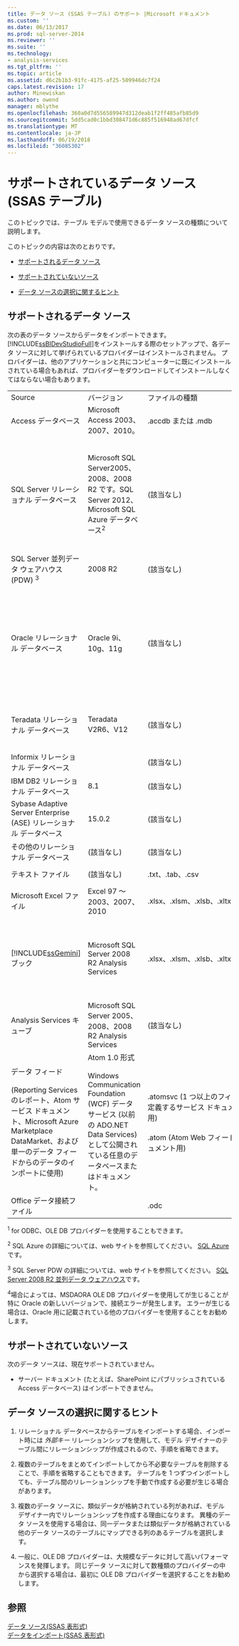 ```yaml
---
title: データ ソース (SSAS テーブル) のサポート |Microsoft ドキュメント
ms.custom: ''
ms.date: 06/13/2017
ms.prod: sql-server-2014
ms.reviewer: ''
ms.suite: ''
ms.technology:
- analysis-services
ms.tgt_pltfrm: ''
ms.topic: article
ms.assetid: d6c2b1b3-91fc-4175-af25-509946dc7f24
caps.latest.revision: 17
author: Minewiskan
ms.author: owend
manager: mblythe
ms.openlocfilehash: 360a0d7d556589947d312deab1f2ff485afb85d9
ms.sourcegitcommit: 5dd5cad0c1bbd308471d6c885f516948ad67dfcf
ms.translationtype: MT
ms.contentlocale: ja-JP
ms.lasthandoff: 06/19/2018
ms.locfileid: "36085302"
---
```

# <a name="data-sources-supported-ssas-tabular"></a>サポートされているデータ ソース (SSAS テーブル)
  このトピックでは、テーブル モデルで使用できるデータ ソースの種類について説明します。  
  
 このトピックの内容は次のとおりです。  
  
-   [サポートされるデータ ソース](#bkmk_supported_ds)  
  
-   [サポートされていないソース](#bkmk_unsupported_ds)  
  
-   [データ ソースの選択に関するヒント](#bkmk_tips)  
  
##  <a name="bkmk_supported_ds"></a> サポートされるデータ ソース  
 次の表のデータ ソースからデータをインポートできます。 [!INCLUDE[ssBIDevStudioFull](../../includes/ssbidevstudiofull-md.md)]をインストールする際のセットアップで、各データ ソースに対して挙げられているプロバイダーはインストールされません。 プロバイダーは、他のアプリケーションと共にコンピューターに既にインストールされている場合もあれば、プロバイダーをダウンロードしてインストールしなくてはならない場合もあります。  
  
|||||  
|-|-|-|-|  
|Source|バージョン|ファイルの種類|プロバイダー <sup>1</sup>|  
|Access データベース|Microsoft Access 2003、2007、2010。|.accdb または .mdb|ACE 14 OLE DB プロバイダー|  
|SQL Server リレーショナル データベース|Microsoft SQL Server2005、2008、2008 R2 です。SQL Server 2012、Microsoft SQL Azure データベース<sup>2</sup>|(該当なし)|OLE DB Provider for SQL Server<br /><br /> SQL Server Native Client OLE DB プロバイダー<br /><br /> SQL Server Native 10.0 Client OLE DB プロバイダー<br /><br /> .NET Framework Data Provider for SQL Client|  
|SQL Server 並列データ ウェアハウス (PDW) <sup>3</sup>|2008 R2|(該当なし)|OLE DB provider for SQL Server PDW|  
|Oracle リレーショナル データベース|Oracle 9i、10g、11g|(該当なし)|Oracle OLE DB プロバイダー<br /><br /> .NET Framework Data Provider for Oracle Client<br /><br /> .NET Framework Data Provider for SQL Server<br /><br /> OraOLEDB<br /><br /> MSDASQL|  
|Teradata リレーショナル データベース|Teradata V2R6、V12|(該当なし)|TDOLEDB OLE DB プロバイダー<br /><br /> .Net Data Provider for Teradata|  
|Informix リレーショナル データベース||(該当なし)|Informix OLE DB プロバイダー|  
|IBM DB2 リレーショナル データベース|8.1|(該当なし)|DB2OLEDB|  
|Sybase Adaptive Server Enterprise (ASE) リレーショナル データベース|15.0.2|(該当なし)|Sybase OLE DB プロバイダー|  
|その他のリレーショナル データベース|(該当なし)|(該当なし)|OLE DB プロバイダーまたは ODBC ドライバー|  
|テキスト ファイル|(該当なし)|.txt、.tab、.csv|ACE 14 OLE DB Provider for Microsoft Access|  
|Microsoft Excel ファイル|Excel 97 ～ 2003、2007、2010|.xlsx、.xlsm、.xlsb、.xltx、.xltm|ACE 14 OLE DB プロバイダー|  
|[!INCLUDE[ssGemini](../../includes/ssgemini-md.md)] ブック|Microsoft SQL Server 2008 R2 Analysis Services|.xlsx、.xlsm、.xlsb、.xltx、.xltm|ASOLEDB 10.5<br /><br /> ( [!INCLUDE[ssGemini](../../includes/ssgemini-md.md)] がインストールされている SharePoint ファームにパブリッシュされた [!INCLUDE[ssGeminiShort](../../includes/ssgeminishort-md.md)] ブックでのみ使用)|  
|Analysis Services キューブ|Microsoft SQL Server 2005、2008、2008 R2 Analysis Services|(該当なし)|ASOLEDB 10|  
|データ フィード<br /><br /> (Reporting Services のレポート、Atom サービス ドキュメント、Microsoft Azure Marketplace DataMarket、および単一のデータ フィードからのデータのインポートに使用)|Atom 1.0 形式<br /><br /> Windows Communication Foundation (WCF) データ サービス (以前の ADO.NET Data Services) として公開されている任意のデータベースまたはドキュメント。|.atomsvc (1 つ以上のフィードを定義するサービス ドキュメント用)<br /><br /> .atom (Atom Web フィード ドキュメント用)|Microsoft Data Feed Provider for [!INCLUDE[ssGemini](../../includes/ssgemini-md.md)]<br /><br /> 用の .NET Framework データ フィード データ プロバイダー [!INCLUDE[ssGemini](../../includes/ssgemini-md.md)]|  
|Office データ接続ファイル||.odc||  
  
 <sup>1</sup> for ODBC、OLE DB プロバイダーを使用することもできます。  
  
 <sup>2</sup> SQL Azure の詳細については、web サイトを参照してください。 [SQL Azure](http://go.microsoft.com/fwlink/?LinkID=157856)です。  
  
 <sup>3</sup> SQL Server PDW の詳細については、web サイトを参照してください。 [SQL Server 2008 R2 並列データ ウェアハウス](http://go.microsoft.com/fwlink/?LinkId=150895)です。  
  
 <sup>4</sup>場合によっては、MSDAORA OLE DB プロバイダーを使用してが生じることが特に Oracle の新しいバージョンで、接続エラーが発生します。 エラーが生じる場合は、Oracle 用に記載されている他のプロバイダーを使用することをお勧めします。  
  
##  <a name="bkmk_unsupported_ds"></a> サポートされていないソース  
 次のデータ ソースは、現在サポートされていません。  
  
-   サーバー ドキュメント (たとえば、SharePoint にパブリッシュされている Access データベース) はインポートできません。  
  
##  <a name="bkmk_tips"></a> データ ソースの選択に関するヒント  
  
1.  リレーショナル データベースからテーブルをインポートする場合、インポート時には *外部キー* リレーションシップを使用して、モデル デザイナーのテーブル間にリレーションシップが作成されるので、手順を省略できます。  
  
2.  複数のテーブルをまとめてインポートしてから不必要なテーブルを削除することで、手順を省略することもできます。 テーブルを 1 つずつインポートしても、テーブル間のリレーションシップを手動で作成する必要が生じる場合があります。  
  
3.  複数のデータ ソースに、類似データが格納されている列があれば、モデル デザイナー内でリレーションシップを作成する理由になります。 異種のデータ ソースを使用する場合は、同一データまたは類似データが格納されている他のデータ ソースのテーブルにマップできる列のあるテーブルを選択します。  
  
4.  一般に、OLE DB プロバイダーは、大規模なデータに対して高いパフォーマンスを発揮します。 同じデータ ソースに対して数種類のプロバイダーの中から選択する場合は、最初に OLE DB プロバイダーを選択することをお勧めします。  
  
## <a name="see-also"></a>参照  
 [データ ソース&#40;SSAS 表形式&#41;](../data-sources-ssas-tabular.md)   
 [データをインポート&#40;SSAS 表形式&#41;](../import-data-ssas-tabular.md)  
  
  